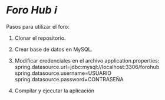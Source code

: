 # <em> Foro Hub ℹ️ </em>

Pasos para utilizar el foro:
1. Clonar el repositorio.

2. Crear base de datos en MySQL.

3. Modificar credenciales en el archivo application.properties:
<br>spring.datasource.url=jdbc:mysql://localhost:3306/forohub
spring.datasource.username=USUARIO
spring.datasource.password=CONTRASEÑA

4. Compilar y ejecutar la aplicación
